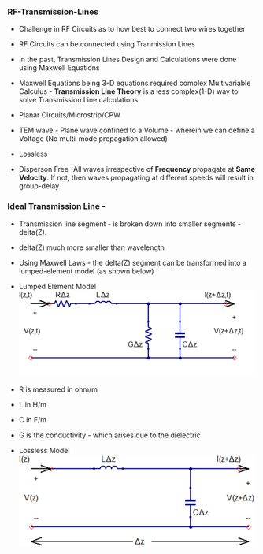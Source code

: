 ### RF-Transmission-Lines
* Challenge in RF Circuits as to how best to connect two wires together
* RF Circuits can be connected using Tranmission Lines
* In the past, Transmission Lines Design and Calculations were done using Maxwell Equations
* Maxwell Equations being 3-D equations required complex Multivariable Calculus -
**Transmission Line Theory** is a less complex(1-D) way to solve Transmission Line calculations
* Planar Circuits/Microstrip/CPW

* TEM wave - Plane wave confined to a Volume - wherein we can define a Voltage (No multi-mode propagation allowed)
* Lossless 
* Disperson Free -All waves irrespective of **Frequency** propagate at **Same Velocity**. If not, then waves propagating at different speeds will result in group-delay.



### Ideal Transmission Line -
* Transmission line segment - is broken down into smaller segments - delta(Z).
* delta(Z) much more smaller than wavelength
* Using Maxwell Laws - the delta(Z) segment can be transformed into a lumped-element model (as shown below)

* Lumped Element Model
![Transmission Line](https://github.com/sgmasvn/RF-Transmission-Lines/blob/main/Transmission.png)
* R  is measured in ohm/m
* L  in H/m
* C  in F/m
* G is the conductivity - which arises due to the dielectric

* Lossless Model
![LossLess](https://github.com/sgmasvn/RF-Transmission-Lines/blob/main/Lossless.png)
